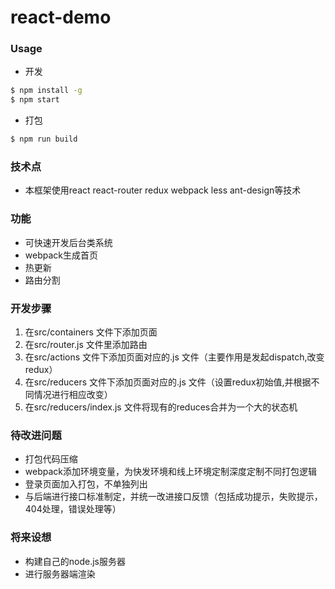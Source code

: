 # react-demo

### Usage
* 开发
```bash
$ npm install -g
$ npm start
```
* 打包
```bash
$ npm run build
```
### 技术点
* 本框架使用react react-router redux webpack less ant-design等技术

### 功能
* 可快速开发后台类系统
* webpack生成首页
* 热更新
* 路由分割

### 开发步骤
1. 在src/containers 文件下添加页面
2. 在src/router.js 文件里添加路由
3. 在src/actions 文件下添加页面对应的.js 文件（主要作用是发起dispatch,改变redux）
4. 在src/reducers 文件下添加页面对应的.js 文件（设置redux初始值,并根据不同情况进行相应改变）
5. 在src/reducers/index.js 文件将现有的reduces合并为一个大的状态机

### 待改进问题
* 打包代码压缩
* webpack添加环境变量，为快发环境和线上环境定制深度定制不同打包逻辑
* 登录页面加入打包，不单独列出
* 与后端进行接口标准制定，并统一改进接口反馈（包括成功提示，失败提示，404处理，错误处理等）
### 将来设想
* 构建自己的node.js服务器
* 进行服务器端渲染
